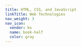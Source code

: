 ```yaml
---
title: HTML, CSS, and JavaScript
linkTitle: Web Technologies
nav_weight: 3
nav_icon:
  vendor: bs
  name: book-half
  color: gray
---
```

